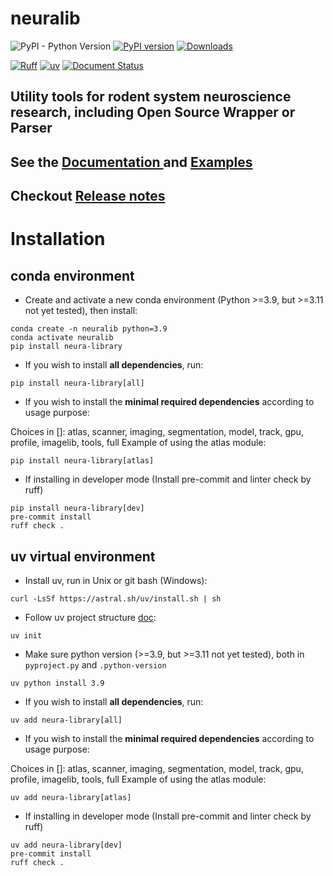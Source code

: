 # neuralib

![PyPI - Python Version](https://img.shields.io/pypi/pyversions/neura-library)
[![PyPI version](https://badge.fury.io/py/neura-library.svg)](https://badge.fury.io/py/neura-library)
[![Downloads](https://static.pepy.tech/badge/neura-library)](https://pepy.tech/project/neura-library)

[![Ruff](https://img.shields.io/endpoint?url=https://raw.githubusercontent.com/astral-sh/ruff/main/assets/badge/v2.json)](https://github.com/astral-sh/ruff)
[![uv](https://img.shields.io/endpoint?url=https://raw.githubusercontent.com/astral-sh/uv/main/assets/badge/v0.json)](https://github.com/astral-sh/uv)
[![Document Status](https://readthedocs.org/projects/neuralib/badge/?version=latest)](https://neuralib.readthedocs.io/en/latest/index.html)

## Utility tools for rodent system neuroscience research, including Open Source Wrapper or Parser

## See the [Documentation ](https://neuralib.readthedocs.io/en/latest/index.html) and [Examples](https://github.com/ytsimon2004/neuralib/tree/main/doc/source/notebooks)

## Checkout [Release notes](https://github.com/ytsimon2004/neuralib/releases)

# Installation

## conda environment

- Create and activate a new conda environment (Python >=3.9, but >=3.11 not yet tested), then install:

```shell
conda create -n neuralib python=3.9
conda activate neuralib
pip install neura-library
```

- If you wish to install **all dependencies**, run:

```shell
pip install neura-library[all]
```

- If you wish to install the **minimal required dependencies** according to usage purpose:

Choices in []: atlas, scanner, imaging, segmentation, model, track, gpu, profile, imagelib, tools, full
Example of using the atlas module:

```shell
pip install neura-library[atlas]
```

- If installing in developer mode (Install pre-commit and linter check by ruff)

```shell
pip install neura-library[dev]
pre-commit install
ruff check .
```

## uv virtual environment

- Install uv, run in Unix or git bash (Windows):

```shell
curl -LsSf https://astral.sh/uv/install.sh | sh
```

- Follow uv project structure [doc](https://docs.astral.sh/uv/guides/projects/#creating-a-new-project):

```shell
uv init
```

- Make sure python version (>=3.9, but >=3.11 not yet tested), both in `pyproject.py` and `.python-version`

```shell
uv python install 3.9
```

- If you wish to install **all dependencies**, run:

```shell
uv add neura-library[all]
```

- If you wish to install the **minimal required dependencies** according to usage purpose:

Choices in []: atlas, scanner, imaging, segmentation, model, track, gpu, profile, imagelib, tools, full
Example of using the atlas module:

```shell
uv add neura-library[atlas]
```

- If installing in developer mode (Install pre-commit and linter check by ruff)

```shell
uv add neura-library[dev]
pre-commit install
ruff check .
```

